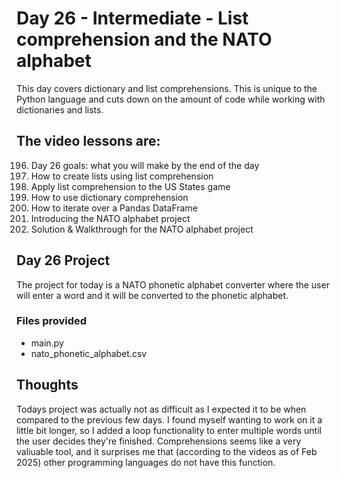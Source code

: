 # Day 26 - Intermediate - List comprehension and the NATO alphabet
This day covers dictionary and list comprehensions. This is unique to the Python language and cuts down on the amount of code while working with dictionaries and lists.

## The video lessons are:
196. Day 26 goals: what you will make by the end of the day
197. How to create lists using list comprehension
198. Apply list comprehension to the US States game
199. How to use dictionary comprehension
200. How to iterate over a Pandas DataFrame
201. Introducing the NATO alphabet project
202. Solution & Walkthrough for the NATO alphabet project

## Day 26 Project
The project for today is a NATO phonetic alphabet converter where the user will enter a word and it will be converted to the phonetic alphabet.

### Files provided
- main.py
- nato_phonetic_alphabet.csv

## Thoughts
Todays project was actually not as difficult as I expected it to be when compared to the previous few days. I found myself wanting to work on it a little bit longer, so I added a loop functionality to enter multiple words until the user decides they're finished. Comprehensions seems like a very valiuable tool, and it surprises me that (according to the videos as of Feb 2025) other programming languages do not have this function. 